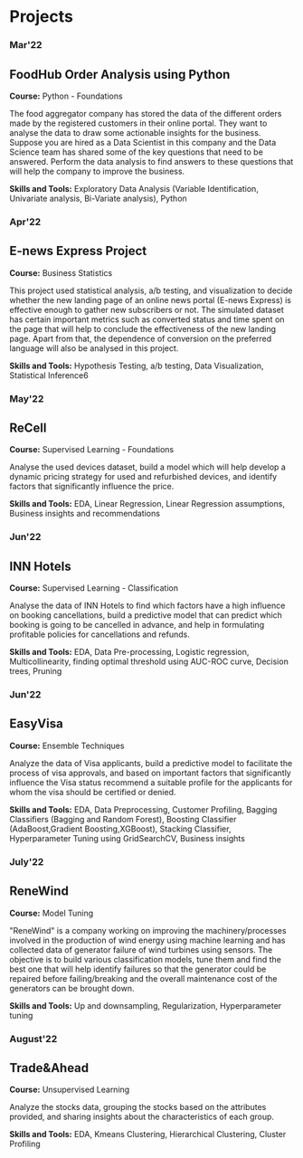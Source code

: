 # Projects
### Mar'22
## FoodHub Order Analysis using Python
**Course:** Python - Foundations

The food aggregator company has stored the data of the different orders made by the registered customers in their online portal. They want to analyse the data to draw some actionable insights for the business. Suppose you are hired as a Data Scientist in this company and the Data Science team has shared some of the key questions that need to be answered. Perform the data analysis to find answers to these questions that will help the company to improve the business.

**Skills and Tools:** Exploratory Data Analysis (Variable Identification, Univariate analysis, Bi-Variate analysis), Python

### Apr'22
## E-news Express Project
**Course:** Business Statistics

This project used statistical analysis, a/b testing, and visualization to decide whether the new landing page of an online news portal (E-news Express) is effective enough to gather new subscribers or not. The simulated dataset has certain important metrics such as converted status and time spent on the page that will help to conclude the effectiveness of the new landing page. Apart from that, the dependence of conversion on the preferred language will also be analysed in this project.

**Skills and Tools:** Hypothesis Testing, a/b testing, Data Visualization, Statistical Inference6

### May'22
## ReCell
**Course:** Supervised Learning - Foundations

Analyse the used devices dataset, build a model which will help develop a dynamic pricing strategy for used and refurbished devices, and identify factors that significantly influence the price.

**Skills and Tools:** EDA, Linear Regression, Linear Regression assumptions, Business insights and recommendations


### Jun'22
## INN Hotels
**Course:** Supervised Learning - Classification

Analyse the data of INN Hotels to find which factors have a high influence on booking cancellations, build a predictive model that can predict which booking is going to be cancelled in advance, and help in formulating profitable policies for cancellations and refunds.

**Skills and Tools:** EDA, Data Pre-processing, Logistic regression, Multicollinearity, finding optimal threshold using AUC-ROC curve, Decision trees, Pruning


### Jun'22
## EasyVisa
**Course:** Ensemble Techniques

Analyze the data of Visa applicants, build a predictive model to facilitate the process of visa approvals, and based on important factors that significantly influence the Visa status recommend a suitable profile for the applicants for whom the visa should be certified or denied.

**Skills and Tools:** EDA, Data Preprocessing, Customer Profiling, Bagging Classifiers (Bagging and Random Forest), Boosting Classifier (AdaBoost,Gradient Boosting,XGBoost), Stacking Classifier, Hyperparameter Tuning using GridSearchCV, Business insights


### July'22
## ReneWind
**Course:** Model Tuning

"ReneWind" is a company working on improving the machinery/processes involved in the production of wind energy using machine learning and has collected data of generator failure of wind turbines using sensors. The objective is to build various classification models, tune them and find the best one that will help identify failures so that the generator could be repaired before failing/breaking and the overall maintenance cost of the generators can be brought down.

**Skills and Tools:** Up and downsampling, Regularization, Hyperparameter tuning

### August'22
## Trade&Ahead
**Course:** Unsupervised Learning

Analyze the stocks data, grouping the stocks based on the attributes provided, and sharing insights about the characteristics of each group.

**Skills and Tools:** EDA, Kmeans Clustering, Hierarchical Clustering, Cluster Profiling
